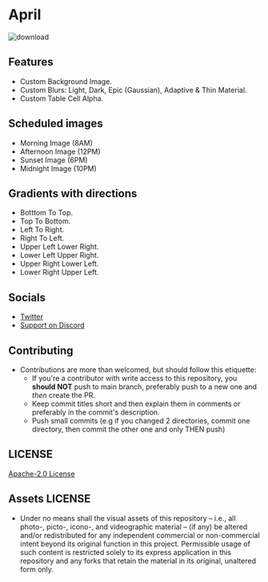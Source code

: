 # April

![download](https://i.imgur.com/lN0gaZ2.png)

## Features

* Custom Background Image.
* Custom Blurs: Light, Dark, Epic (Gaussian), Adaptive & Thin Material.
* Custom Table Cell Alpha.

## Scheduled images

* Morning Image (8AM)
* Afternoon Image (12PM)
* Sunset Image (6PM)
* Midnight Image (10PM)

## Gradients with directions

* Botttom To Top.
* Top To Bottom.
* Left To Right.
* Right To Left.
* Upper Left Lower Right.
* Lower Left Upper Right.
* Upper Right Lower Left.
* Lower Right Upper Left.


## Socials

* [Twitter](https://twitter.com/Lukii120)
* [Support on Discord](https://discord.gg/pKekktctUK)

## Contributing

* Contributions are more than welcomed, but should follow this etiquette:
	* If you're a contributor with write access to this repository, you **should NOT** push to main branch, preferably push to a new one and *then* create the PR.
	* Keep commit titles short and then explain them in comments or preferably in the commit's description.
	* Push small commits (e.g if you changed 2 directories, commit one directory, then commit the other one and only THEN push)

## LICENSE

[Apache-2.0 License](https://www.mozilla.org/en-US/MPL/2.0/)


## Assets LICENSE

* Under no means shall the visual assets of this repository – i.e., all photo-, picto-, icono-, and videographic material – (if any) be altered and/or redistributed for any independent commercial or non-commercial intent beyond its original function in this project. Permissible usage of such content is restricted solely to its express application in this repository and any forks that retain the material in its original, unaltered form only.
